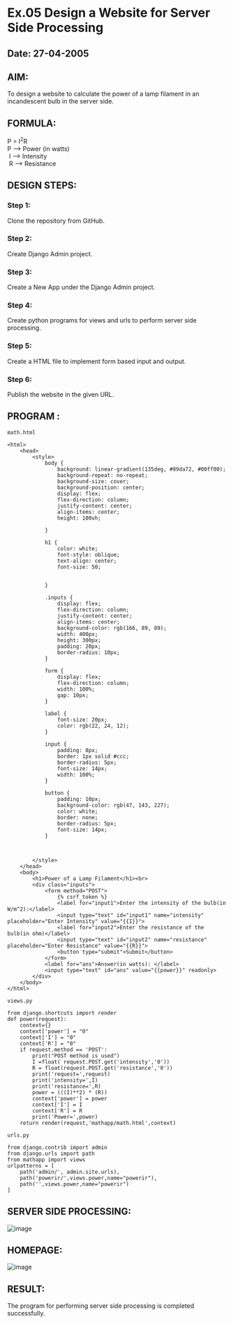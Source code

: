 # Ex.05 Design a Website for Server Side Processing
## Date: 27-04-2005

## AIM:
 To design a website to calculate the power of a lamp filament in an incandescent bulb in the server side. 


## FORMULA:
P = I<sup>2</sup>R
<br> P --> Power (in watts)
<br> I --> Intensity
<br> R --> Resistance

## DESIGN STEPS:

### Step 1:
Clone the repository from GitHub.

### Step 2:
Create Django Admin project.

### Step 3:
Create a New App under the Django Admin project.

### Step 4:
Create python programs for views and urls to perform server side processing.

### Step 5:
Create a HTML file to implement form based input and output.

### Step 6:
Publish the website in the given URL.

## PROGRAM :
```
math.html

<html>
    <head>
        <style>
            body {
                background: linear-gradient(135deg, #89da72, #00ff00);
                background-repeat: no-repeat;
                background-size: cover;
                background-position: center;
                display: flex;
                flex-direction: column;
                justify-content: center;
                align-items: center;
                height: 100vh;
                
            }

            h1 {
                color: white;
                font-style: oblique;
                text-align: center;
                font-size: 50;
                

            }

            .inputs {
                display: flex;
                flex-direction: column;
                justify-content: center;
                align-items: center;
                background-color: rgb(166, 89, 89);
                width: 400px;
                height: 300px;
                padding: 20px;
                border-radius: 10px;
            }

            form {
                display: flex;
                flex-direction: column;
                width: 100%;
                gap: 10px;
            }

            label {
                font-size: 20px;
                color: rgb(22, 24, 12);
            }

            input {
                padding: 8px;
                border: 1px solid #ccc;
                border-radius: 5px;
                font-size: 14px;
                width: 100%;
            }

            button {
                padding: 10px;
                background-color: rgb(47, 143, 227);
                color: white;
                border: none;
                border-radius: 5px;
                font-size: 14px;
            }



        </style>
    </head>
    <body>
        <h1>Power of a Lamp Filament</h1><br>
        <div class="inputs">
            <form method="POST">
                {% csrf_token %}
                <label for="input1">Enter the intensity of the bulb(in W/m^2):</label>
                <input type="text" id="input1" name="intensity" placeholder="Enter Intensity" value="{{I}}">
                <label for="input2">Enter the resistance of the bulb(in ohm)</label>
                <input type="text" id="input2" name="resistance" placeholder="Enter Resistance" value="{{R}}">
                <button type="submit">Submit</button>
            </form>
            <label for="ans">Answer(in watts): </label>
            <input type="text" id="ans" value="{{power}}" readonly>
        </div>
    </body>
</html>

views.py

from django.shortcuts import render 
def power(request): 
    context={} 
    context['power'] = "0" 
    context['I'] = "0" 
    context['R'] = "0" 
    if request.method == 'POST': 
        print("POST method is used")
        I =float( request.POST.get('intensity','0'))
        R = float(request.POST.get('resistance','0'))
        print('request=',request) 
        print('intensity=',I) 
        print('resistance=',R) 
        power = (((I)**2) * (R))
        context['power'] = power 
        context['I'] = I
        context['R'] = R 
        print('Power=',power) 
    return render(request,'mathapp/math.html',context)

urls.py

from django.contrib import admin 
from django.urls import path 
from mathapp import views 
urlpatterns = [ 
    path('admin/', admin.site.urls), 
    path('powerir/',views.power,name="powerir"),
    path('',views.power,name="powerir")
]
```
## SERVER SIDE PROCESSING:
![image](https://github.com/user-attachments/assets/4636dcd1-051f-4d9c-b802-de6fe213d72a)


## HOMEPAGE:
![image](https://github.com/user-attachments/assets/b224f714-912b-4c8a-a352-d8efe63fd0de)


## RESULT:
The program for performing server side processing is completed successfully.
